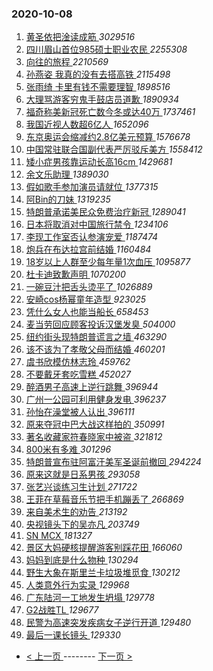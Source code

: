 ### 2020-10-08 
1. [ 黄圣依把淦读成筋 ](https://s.weibo.com/weibo?q=%23%E9%BB%84%E5%9C%A3%E4%BE%9D%E6%8A%8A%E6%B7%A6%E8%AF%BB%E6%88%90%E7%AD%8B%23&Refer=top) *3029516*
1. [ 四川眉山首位985硕士职业农民 ](https://s.weibo.com/weibo?q=%23%E5%9B%9B%E5%B7%9D%E7%9C%89%E5%B1%B1%E9%A6%96%E4%BD%8D985%E7%A1%95%E5%A3%AB%E8%81%8C%E4%B8%9A%E5%86%9C%E6%B0%91%23&Refer=top) *2255308*
1. [ 向往的旅程 ](https://s.weibo.com/weibo?q=%23%E5%90%91%E5%BE%80%E7%9A%84%E6%97%85%E7%A8%8B%23&topic_ad=1&Refer=top) *2210569*
1. [ 孙燕姿 我真的没有去搭高铁 ](https://s.weibo.com/weibo?q=%E5%AD%99%E7%87%95%E5%A7%BF%20%E6%88%91%E7%9C%9F%E7%9A%84%E6%B2%A1%E6%9C%89%E5%8E%BB%E6%90%AD%E9%AB%98%E9%93%81&Refer=top) *2115498*
1. [ 张雨绮 卡里有钱不需要理智 ](https://s.weibo.com/weibo?q=%E5%BC%A0%E9%9B%A8%E7%BB%AE%20%E5%8D%A1%E9%87%8C%E6%9C%89%E9%92%B1%E4%B8%8D%E9%9C%80%E8%A6%81%E7%90%86%E6%99%BA&Refer=top) *1898516*
1. [ 大理骂游客穷鬼手鼓店员道歉 ](https://s.weibo.com/weibo?q=%23%E5%A4%A7%E7%90%86%E9%AA%82%E6%B8%B8%E5%AE%A2%E7%A9%B7%E9%AC%BC%E6%89%8B%E9%BC%93%E5%BA%97%E5%91%98%E9%81%93%E6%AD%89%23&Refer=top) *1890934*
1. [ 福奇称美新冠死亡数今冬或达40万 ](https://s.weibo.com/weibo?q=%E7%A6%8F%E5%A5%87%E7%A7%B0%E7%BE%8E%E6%96%B0%E5%86%A0%E6%AD%BB%E4%BA%A1%E6%95%B0%E4%BB%8A%E5%86%AC%E6%88%96%E8%BE%BE40%E4%B8%87&Refer=top) *1737461*
1. [ 我国近视人数超6亿人 ](https://s.weibo.com/weibo?q=%23%E6%88%91%E5%9B%BD%E8%BF%91%E8%A7%86%E4%BA%BA%E6%95%B0%E8%B6%856%E4%BA%BF%E4%BA%BA%23&Refer=top) *1652096*
1. [ 东京奥运会缩减约2.8亿美元预算 ](https://s.weibo.com/weibo?q=%23%E4%B8%9C%E4%BA%AC%E5%A5%A5%E8%BF%90%E4%BC%9A%E7%BC%A9%E5%87%8F%E7%BA%A62.8%E4%BA%BF%E7%BE%8E%E5%85%83%E9%A2%84%E7%AE%97%23&Refer=top) *1576678*
1. [ 中国常驻联合国副代表严厉驳斥美方 ](https://s.weibo.com/weibo?q=%23%E4%B8%AD%E5%9B%BD%E5%B8%B8%E9%A9%BB%E8%81%94%E5%90%88%E5%9B%BD%E5%89%AF%E4%BB%A3%E8%A1%A8%E4%B8%A5%E5%8E%89%E9%A9%B3%E6%96%A5%E7%BE%8E%E6%96%B9%23&Refer=top) *1558412*
1. [ 矮小症男孩靠运动长高16cm ](https://s.weibo.com/weibo?q=%23%E7%9F%AE%E5%B0%8F%E7%97%87%E7%94%B7%E5%AD%A9%E9%9D%A0%E8%BF%90%E5%8A%A8%E9%95%BF%E9%AB%9816cm%23&Refer=top) *1429681*
1. [ 余文乐助理 ](https://s.weibo.com/weibo?q=%23%E4%BD%99%E6%96%87%E4%B9%90%E5%8A%A9%E7%90%86%23&Refer=top) *1389030*
1. [ 假如歌手参加演员请就位 ](https://s.weibo.com/weibo?q=%23%E5%81%87%E5%A6%82%E6%AD%8C%E6%89%8B%E5%8F%82%E5%8A%A0%E6%BC%94%E5%91%98%E8%AF%B7%E5%B0%B1%E4%BD%8D%23&Refer=top) *1377315*
1. [ 阿Bin的刀妹 ](https://s.weibo.com/weibo?q=%E9%98%BFBin%E7%9A%84%E5%88%80%E5%A6%B9&Refer=top) *1319235*
1. [ 特朗普承诺美民众免费治疗新冠 ](https://s.weibo.com/weibo?q=%23%E7%89%B9%E6%9C%97%E6%99%AE%E6%89%BF%E8%AF%BA%E7%BE%8E%E6%B0%91%E4%BC%97%E5%85%8D%E8%B4%B9%E6%B2%BB%E7%96%97%E6%96%B0%E5%86%A0%23&Refer=top) *1289041*
1. [ 日本将取消对中国旅行禁令 ](https://s.weibo.com/weibo?q=%23%E6%97%A5%E6%9C%AC%E5%B0%86%E5%8F%96%E6%B6%88%E5%AF%B9%E4%B8%AD%E5%9B%BD%E6%97%85%E8%A1%8C%E7%A6%81%E4%BB%A4%23&Refer=top) *1234106*
1. [ 李现工作室否认参演宠爱 ](https://s.weibo.com/weibo?q=%23%E6%9D%8E%E7%8E%B0%E5%B7%A5%E4%BD%9C%E5%AE%A4%E5%90%A6%E8%AE%A4%E5%8F%82%E6%BC%94%E5%AE%A0%E7%88%B1%23&Refer=top) *1187474*
1. [ 炮兵在布达拉宫前结婚 ](https://s.weibo.com/weibo?q=%23%E7%82%AE%E5%85%B5%E5%9C%A8%E5%B8%83%E8%BE%BE%E6%8B%89%E5%AE%AB%E5%89%8D%E7%BB%93%E5%A9%9A%23&Refer=top) *1160484*
1. [ 18岁以上人群至少每年量1次血压 ](https://s.weibo.com/weibo?q=%2318%E5%B2%81%E4%BB%A5%E4%B8%8A%E4%BA%BA%E7%BE%A4%E8%87%B3%E5%B0%91%E6%AF%8F%E5%B9%B4%E9%87%8F1%E6%AC%A1%E8%A1%80%E5%8E%8B%23&Refer=top) *1095877*
1. [ 杜卡迪致歉声明 ](https://s.weibo.com/weibo?q=%23%E6%9D%9C%E5%8D%A1%E8%BF%AA%E8%87%B4%E6%AD%89%E5%A3%B0%E6%98%8E%23&Refer=top) *1070200*
1. [ 一碗豆汁把舌头烫平了 ](https://s.weibo.com/weibo?q=%23%E4%B8%80%E7%A2%97%E8%B1%86%E6%B1%81%E6%8A%8A%E8%88%8C%E5%A4%B4%E7%83%AB%E5%B9%B3%E4%BA%86%23&Refer=top) *1026889*
1. [ 安崎cos杨幂童年造型 ](https://s.weibo.com/weibo?q=%23%E5%AE%89%E5%B4%8Ecos%E6%9D%A8%E5%B9%82%E7%AB%A5%E5%B9%B4%E9%80%A0%E5%9E%8B%23&Refer=top) *923025*
1. [ 凭什么女人也能当船长 ](https://s.weibo.com/weibo?q=%23%E5%87%AD%E4%BB%80%E4%B9%88%E5%A5%B3%E4%BA%BA%E4%B9%9F%E8%83%BD%E5%BD%93%E8%88%B9%E9%95%BF%23&Refer=top) *658453*
1. [ 麦当劳回应顾客投诉汉堡发臭 ](https://s.weibo.com/weibo?q=%23%E9%BA%A6%E5%BD%93%E5%8A%B3%E5%9B%9E%E5%BA%94%E9%A1%BE%E5%AE%A2%E6%8A%95%E8%AF%89%E6%B1%89%E5%A0%A1%E5%8F%91%E8%87%AD%23&Refer=top) *504000*
1. [ 纽约街头现特朗普谎言之墙 ](https://s.weibo.com/weibo?q=%23%E7%BA%BD%E7%BA%A6%E8%A1%97%E5%A4%B4%E7%8E%B0%E7%89%B9%E6%9C%97%E6%99%AE%E8%B0%8E%E8%A8%80%E4%B9%8B%E5%A2%99%23&Refer=top) *463290*
1. [ 该不该为了孝敬父母而结婚 ](https://s.weibo.com/weibo?q=%23%E8%AF%A5%E4%B8%8D%E8%AF%A5%E4%B8%BA%E4%BA%86%E5%AD%9D%E6%95%AC%E7%88%B6%E6%AF%8D%E8%80%8C%E7%BB%93%E5%A9%9A%23&Refer=top) *460201*
1. [ 虞书欣模仿林志玲 ](https://s.weibo.com/weibo?q=%23%E8%99%9E%E4%B9%A6%E6%AC%A3%E6%A8%A1%E4%BB%BF%E6%9E%97%E5%BF%97%E7%8E%B2%23&Refer=top) *459762*
1. [ 不要戴牙套吃雪糕 ](https://s.weibo.com/weibo?q=%23%E4%B8%8D%E8%A6%81%E6%88%B4%E7%89%99%E5%A5%97%E5%90%83%E9%9B%AA%E7%B3%95%23&Refer=top) *452027*
1. [ 醉酒男子高速上逆行跳舞 ](https://s.weibo.com/weibo?q=%23%E9%86%89%E9%85%92%E7%94%B7%E5%AD%90%E9%AB%98%E9%80%9F%E4%B8%8A%E9%80%86%E8%A1%8C%E8%B7%B3%E8%88%9E%23&Refer=top) *396944*
1. [ 广州一公园可利用健身发电 ](https://s.weibo.com/weibo?q=%23%E5%B9%BF%E5%B7%9E%E4%B8%80%E5%85%AC%E5%9B%AD%E5%8F%AF%E5%88%A9%E7%94%A8%E5%81%A5%E8%BA%AB%E5%8F%91%E7%94%B5%23&Refer=top) *396237*
1. [ 孙怡在澡堂被人认出 ](https://s.weibo.com/weibo?q=%23%E5%AD%99%E6%80%A1%E5%9C%A8%E6%BE%A1%E5%A0%82%E8%A2%AB%E4%BA%BA%E8%AE%A4%E5%87%BA%23&Refer=top) *396111*
1. [ 原来夺冠中巴大战这样拍的 ](https://s.weibo.com/weibo?q=%23%E5%8E%9F%E6%9D%A5%E5%A4%BA%E5%86%A0%E4%B8%AD%E5%B7%B4%E5%A4%A7%E6%88%98%E8%BF%99%E6%A0%B7%E6%8B%8D%E7%9A%84%23&Refer=top) *350991*
1. [ 著名收藏家符春晓家中被盗 ](https://s.weibo.com/weibo?q=%E8%91%97%E5%90%8D%E6%94%B6%E8%97%8F%E5%AE%B6%E7%AC%A6%E6%98%A5%E6%99%93%E5%AE%B6%E4%B8%AD%E8%A2%AB%E7%9B%97&Refer=top) *321812*
1. [ 800米有多难 ](https://s.weibo.com/weibo?q=%23800%E7%B1%B3%E6%9C%89%E5%A4%9A%E9%9A%BE%23&Refer=top) *301296*
1. [ 特朗普宣布驻阿富汗美军圣诞前撤回 ](https://s.weibo.com/weibo?q=%23%E7%89%B9%E6%9C%97%E6%99%AE%E5%AE%A3%E5%B8%83%E9%A9%BB%E9%98%BF%E5%AF%8C%E6%B1%97%E7%BE%8E%E5%86%9B%E5%9C%A3%E8%AF%9E%E5%89%8D%E6%92%A4%E5%9B%9E%23&Refer=top) *294224*
1. [ 原来这就是日系男孩 ](https://s.weibo.com/weibo?q=%23%E5%8E%9F%E6%9D%A5%E8%BF%99%E5%B0%B1%E6%98%AF%E6%97%A5%E7%B3%BB%E7%94%B7%E5%AD%A9%23&Refer=top) *293058*
1. [ 张艺兴谈练习生计划 ](https://s.weibo.com/weibo?q=%23%E5%BC%A0%E8%89%BA%E5%85%B4%E8%B0%88%E7%BB%83%E4%B9%A0%E7%94%9F%E8%AE%A1%E5%88%92%23&Refer=top) *271722*
1. [ 王菲在草莓音乐节把手机蹦丢了 ](https://s.weibo.com/weibo?q=%23%E7%8E%8B%E8%8F%B2%E5%9C%A8%E8%8D%89%E8%8E%93%E9%9F%B3%E4%B9%90%E8%8A%82%E6%8A%8A%E6%89%8B%E6%9C%BA%E8%B9%A6%E4%B8%A2%E4%BA%86%23&Refer=top) *266869*
1. [ 来自美术生的劝告 ](https://s.weibo.com/weibo?q=%23%E6%9D%A5%E8%87%AA%E7%BE%8E%E6%9C%AF%E7%94%9F%E7%9A%84%E5%8A%9D%E5%91%8A%23&Refer=top) *213192*
1. [ 央视镜头下的吴亦凡 ](https://s.weibo.com/weibo?q=%23%E5%A4%AE%E8%A7%86%E9%95%9C%E5%A4%B4%E4%B8%8B%E7%9A%84%E5%90%B4%E4%BA%A6%E5%87%A1%23&Refer=top) *203749*
1. [ SN MCX ](https://s.weibo.com/weibo?q=SN%20MCX&Refer=top) *181327*
1. [ 景区大妈硬核提醒游客别踩花田 ](https://s.weibo.com/weibo?q=%23%E6%99%AF%E5%8C%BA%E5%A4%A7%E5%A6%88%E7%A1%AC%E6%A0%B8%E6%8F%90%E9%86%92%E6%B8%B8%E5%AE%A2%E5%88%AB%E8%B8%A9%E8%8A%B1%E7%94%B0%23&Refer=top) *166060*
1. [ 妈妈到底是什么物种 ](https://s.weibo.com/weibo?q=%23%E5%A6%88%E5%A6%88%E5%88%B0%E5%BA%95%E6%98%AF%E4%BB%80%E4%B9%88%E7%89%A9%E7%A7%8D%23&Refer=top) *130294*
1. [ 野生大象在斯里兰卡垃圾堆觅食 ](https://s.weibo.com/weibo?q=%23%E9%87%8E%E7%94%9F%E5%A4%A7%E8%B1%A1%E5%9C%A8%E6%96%AF%E9%87%8C%E5%85%B0%E5%8D%A1%E5%9E%83%E5%9C%BE%E5%A0%86%E8%A7%85%E9%A3%9F%23&Refer=top) *130212*
1. [ 人类意外行为实录 ](https://s.weibo.com/weibo?q=%23%E4%BA%BA%E7%B1%BB%E6%84%8F%E5%A4%96%E8%A1%8C%E4%B8%BA%E5%AE%9E%E5%BD%95%23&Refer=top) *129968*
1. [ 广东陆河一工地发生坍塌 ](https://s.weibo.com/weibo?q=%E5%B9%BF%E4%B8%9C%E9%99%86%E6%B2%B3%E4%B8%80%E5%B7%A5%E5%9C%B0%E5%8F%91%E7%94%9F%E5%9D%8D%E5%A1%8C&Refer=top) *129778*
1. [ G2战胜TL ](https://s.weibo.com/weibo?q=G2%E6%88%98%E8%83%9CTL&Refer=top) *129677*
1. [ 民警为高速突发疾病女子逆行开道 ](https://s.weibo.com/weibo?q=%23%E6%B0%91%E8%AD%A6%E4%B8%BA%E9%AB%98%E9%80%9F%E7%AA%81%E5%8F%91%E7%96%BE%E7%97%85%E5%A5%B3%E5%AD%90%E9%80%86%E8%A1%8C%E5%BC%80%E9%81%93%23&Refer=top) *129480*
1. [ 最后一课长镜头 ](https://s.weibo.com/weibo?q=%E6%9C%80%E5%90%8E%E4%B8%80%E8%AF%BE%E9%95%BF%E9%95%9C%E5%A4%B4&Refer=top) *129330* 

- [ < 上一页 ](https://github.com/able8/weibo-hot-record/blob/master/2020-10-07.md) -------- [ 下一页 > ](https://github.com/able8/weibo-hot-record/blob/master/2020-10-09.md)